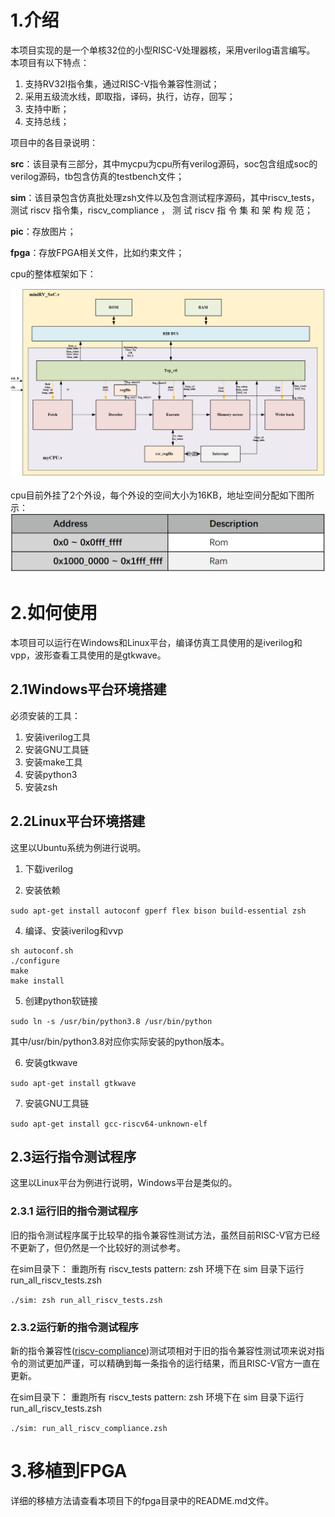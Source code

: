 # 1.介绍

本项目实现的是一个单核32位的小型RISC-V处理器核，采用verilog语言编写。
本项目有以下特点：

1. 支持RV32I指令集，通过RISC-V指令兼容性测试；
2. 采用五级流水线，即取指，译码，执行，访存，回写；
3. 支持中断；
4. 支持总线；

项目中的各目录说明：

**src**：该目录有三部分，其中mycpu为cpu所有verilog源码，soc包含组成soc的verilog源码，tb包含仿真的testbench文件；

**sim**：该目录包含仿真批处理zsh文件以及包含测试程序源码，其中riscv_tests，测试 riscv 指令集，riscv_compliance ， 测 试 riscv 指 令 集 和 架 构 规 范；

**pic**：存放图片；

**fpga**：存放FPGA相关文件，比如约束文件；

cpu的整体框架如下：

![cpu整体框架](./pic/arch.png)

cpu目前外挂了2个外设，每个外设的空间大小为16KB，地址空间分配如下图所示：
![空间分配](./pic/addr.png)


# 2.如何使用

本项目可以运行在Windows和Linux平台，编译仿真工具使用的是iverilog和vpp，波形查看工具使用的是gtkwave。

## 2.1Windows平台环境搭建

必须安装的工具：

1. 安装iverilog工具
2. 安装GNU工具链
3. 安装make工具
4. 安装python3
5. 安装zsh


## 2.2Linux平台环境搭建

这里以Ubuntu系统为例进行说明。

1. 下载iverilog

2. 安装依赖

`sudo apt-get install autoconf gperf flex bison build-essential zsh`

4. 编译、安装iverilog和vvp

```
sh autoconf.sh
./configure
make
make install
```

5. 创建python软链接

`sudo ln -s /usr/bin/python3.8 /usr/bin/python`

其中/usr/bin/python3.8对应你实际安装的python版本。

6. 安装gtkwave

`sudo apt-get install gtkwave`

7. 安装GNU工具链
   
`sudo apt-get install gcc-riscv64-unknown-elf`



## 2.3运行指令测试程序

这里以Linux平台为例进行说明，Windows平台是类似的。

### 2.3.1 运行旧的指令测试程序

旧的指令测试程序属于比较早的指令兼容性测试方法，虽然目前RISC-V官方已经不更新了，但仍然是一个比较好的测试参考。

在sim目录下：
重跑所有 riscv_tests pattern: zsh 环境下在 sim ⽬录下运⾏ run_all_riscv_tests.zsh

`./sim: zsh run_all_riscv_tests.zsh`


### 2.3.2运行新的指令测试程序

新的指令兼容性([riscv-compliance](https://github.com/riscv/riscv-compliance))测试项相对于旧的指令兼容性测试项来说对指令的测试更加严谨，可以精确到每一条指令的运行结果，而且RISC-V官方一直在更新。


在sim目录下：
重跑所有 riscv_tests pattern: zsh 环境下在 sim ⽬录下运⾏ run_all_riscv_tests.zsh

`./sim: run_all_riscv_compliance.zsh`



# 3.移植到FPGA

详细的移植方法请查看本项目下的fpga目录中的README.md文件。
